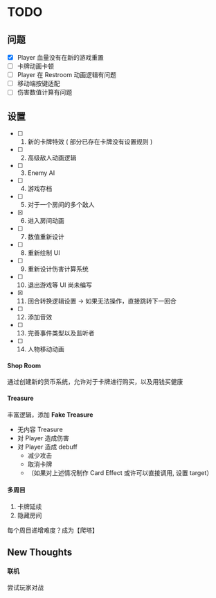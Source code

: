 # TODO

## 问题

- [x] Player 血量没有在新的游戏重置
- [ ] 卡牌动画卡顿
- [ ] Player 在 Restroom 动画逻辑有问题
- [ ] 移动端按键适配
- [ ] 伤害数值计算有问题

## 设置

- [ ] 1. 新的卡牌特效 ( 部分已存在卡牌没有设置规则 )
- [ ] 2. 高级敌人动画逻辑
- [ ] 3. Enemy AI
- [ ] 4. 游戏存档
- [ ] 5. 对于一个房间的多个敌人
- [x] 6. 进入房间动画
- [ ] 7. 数值重新设计
- [ ] 8. 重新绘制 UI
- [ ] 9. 重新设计伤害计算系统
- [ ] 10. 退出游戏等 UI 尚未编写
- [x] 11. 回合转换逻辑设置 -> 如果无法操作，直接跳转下一回合
- [ ] 12. 添加音效
- [ ] 13. 完善事件类型以及监听者
- [ ] 14. 人物移动动画

#### Shop Room

通过创建新的货币系统，允许对于卡牌进行购买，以及用钱买健康

#### Treasure

丰富逻辑，添加 **Fake Treasure**
- 无内容 Treasure
- 对 Player 造成伤害
- 对 Player 造成 debuff
  - 减少攻击
  - 取消卡牌
  - （如果对上述情况制作 Card Effect 或许可以直接调用, 设置 target）

#### 多周目

1. 卡牌延续
2. 隐藏房间

每个周目递增难度？成为【爬塔】

## New Thoughts

#### 联机

尝试玩家对战

####
